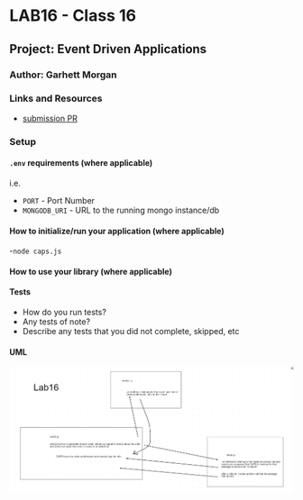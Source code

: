 # LAB16 - Class 16

## Project: Event Driven Applications

### Author: Garhett Morgan  
### Links and Resources

- [submission PR](https://github.com/garhett-401/CAPS/pull/1)



### Setup

#### `.env` requirements (where applicable)

i.e.

- `PORT` - Port Number
- `MONGODB_URI` - URL to the running mongo instance/db

#### How to initialize/run your application (where applicable)

-`node caps.js`

#### How to use your library (where applicable)

#### Tests

- How do you run tests?
- Any tests of note?
- Describe any tests that you did not complete, skipped, etc

#### UML

![image](lab16yml.PNG)
